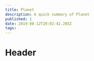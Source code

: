 ```yaml
---
title: Planet
description: A quick summary of Planet
published: 1
date: 2019-08-12T20:02:42.285Z
tags: 
---
```


# Header